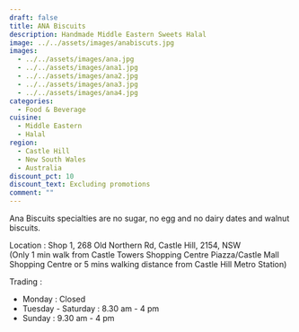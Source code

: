 ```yaml
---
draft: false
title: ANA Biscuits
description: Handmade Middle Eastern Sweets Halal
image: ../../assets/images/anabiscuts.jpg
images:
  - ../../assets/images/ana.jpg
  - ../../assets/images/ana1.jpg
  - ../../assets/images/ana2.jpg
  - ../../assets/images/ana3.jpg
  - ../../assets/images/ana4.jpg
categories:
  - Food & Beverage
cuisine:
  - Middle Eastern
  - Halal
region:
  - Castle Hill
  - New South Wales
  - Australia
discount_pct: 10
discount_text: Excluding promotions
comment: ""
---
```

Ana Biscuits specialties are no sugar, no egg and no dairy dates and walnut biscuits.

Location : Shop 1, 268 Old Northern Rd, Castle Hill, 2154, NSW\
(Only 1 min walk from Castle Towers Shopping Centre Piazza/Castle Mall Shopping Centre or 5 mins walking distance from Castle Hill Metro Station)

Trading : 

* Monday : Closed
* Tuesday - Saturday : 8.30 am - 4 pm
* Sunday : 9.30 am - 4 pm
